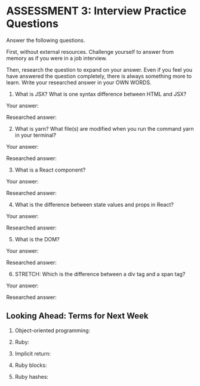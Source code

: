 # ASSESSMENT 3: Interview Practice Questions

Answer the following questions.

First, without external resources. Challenge yourself to answer from memory as if you were in a job interview.

Then, research the question to expand on your answer. Even if you feel you have answered the question completely, there is always something more to learn. Write your researched answer in your OWN WORDS.

1. What is JSX? What is one syntax difference between HTML and JSX?

Your answer:

Researched answer:

2. What is yarn? What file(s) are modified when you run the command yarn in your terminal?

Your answer:

Researched answer:

3. What is a React component?

Your answer:

Researched answer:

4. What is the difference between state values and props in React?

Your answer:

Researched answer:

5. What is the DOM?

Your answer:

Researched answer:

6. STRETCH: Which is the difference between a div tag and a span tag?

Your answer:

Researched answer:

## Looking Ahead: Terms for Next Week

1. Object-oriented programming:

2. Ruby:

3. Implicit return:

4. Ruby blocks:

5. Ruby hashes:
